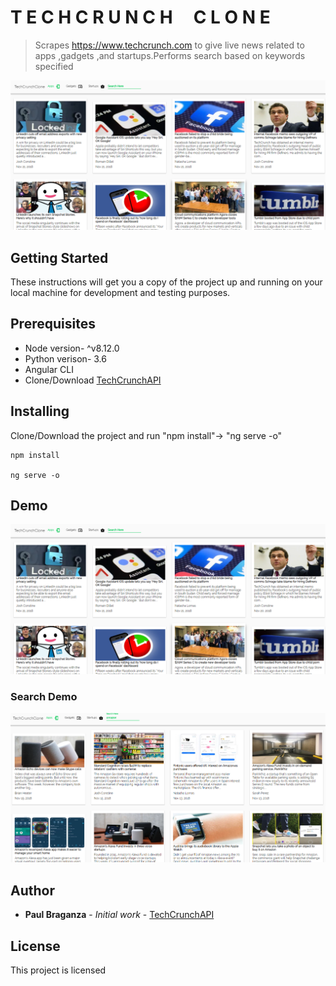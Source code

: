 # T E C H C R U N C H&nbsp;&nbsp;&nbsp;&nbsp;&nbsp;C L O N E

> Scrapes https://www.techcrunch.com to give live news related to apps ,gadgets ,and startups.Performs search based on keywords specified

![](main.png)

## Getting Started

These instructions will get you a copy of the project up and running on your local machine for development and testing purposes.

## Prerequisites
- Node version- ^v8.12.0
- Python verison- 3.6
- Angular CLI
- Clone/Download [TechCrunchAPI](https://github.com/paulbraganza12/techCrunchCloneAPI)



## Installing

Clone/Download the project and run "npm install"-> "ng serve -o"

```
npm install

ng serve -o
```

## Demo
![](main.png)

### Search Demo
![](search.png)

## Author

* **Paul Braganza** - *Initial work* - [TechCrunchAPI](https://github.com/paulbraganza12/techCrunchCloneAPI)

## License

This project is licensed

